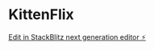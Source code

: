 # KittenFlix

[Edit in StackBlitz next generation editor ⚡️](https://stackblitz.com/~/github.com/CodingKitten-YT/KittenFlix)